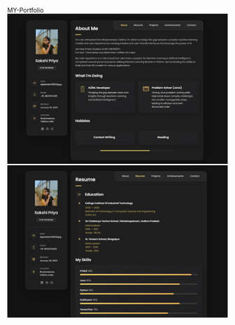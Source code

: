 MY-Portfolio<br>
<img width="958" alt="image" src="./assets/images/p4.png">
<img width="958" alt="image" src="./assets/images/p5a.png">

